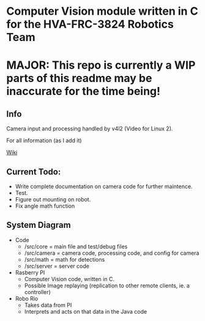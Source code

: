 # Computer Vision module written in C for the HVA-FRC-3824 Robotics Team

# MAJOR: This repo is currently a WIP parts of this readme may be inaccurate for the time being!

## Info
Camera input and processing handled by v4l2 (Video for Linux 2).

For all information (as I add it)

[Wiki](https://github.com/bogogion/frc-2023-cv/wiki)

## Current Todo:
- Write complete documentation on camera code for further maintence.
- Test.
- Figure out mounting on robot.
- Fix angle math function

## System Diagram
* Code
    * /src/core = main file and test/debug files
    * /src/camera = camera code, processing code, and config for camera
    * /src/math = math for detections
    * /src/server = server code
* Rasberry PI
    * Computer Vision code, written in C.
    * Possible Image replaying (replication to other remote clients, ie. a controller)
* Robo Rio
    * Takes data from PI
    * Interprets and acts on that data in the Java code
